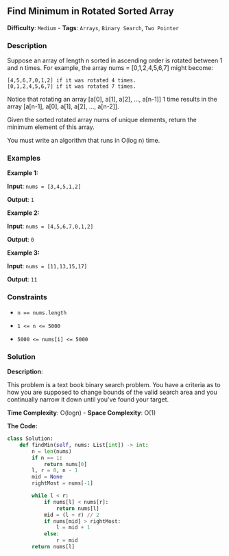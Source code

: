 ## Find Minimum in Rotated Sorted Array

**Difficulty**: `Medium` - **Tags**: `Arrays`, `Binary Search`, `Two Pointer`

### Description

Suppose an array of length n sorted in ascending order is rotated between 1 and n times. For example, the array nums = [0,1,2,4,5,6,7] might become:

    [4,5,6,7,0,1,2] if it was rotated 4 times.
    [0,1,2,4,5,6,7] if it was rotated 7 times.

Notice that rotating an array [a[0], a[1], a[2], ..., a[n-1]] 1 time results in the array [a[n-1], a[0], a[1], a[2], ..., a[n-2]].

Given the sorted rotated array nums of unique elements, return the minimum element of this array.

You must write an algorithm that runs in O(log n) time.

### Examples

**Example 1:**

**Input**: ```nums = [3,4,5,1,2]```

**Output**: ```1```

**Example 2:**

**Input**: ```nums = [4,5,6,7,0,1,2]```

**Output**: ```0```

**Example 3:**

**Input**: ```nums = [11,13,15,17]```

**Output**: ```11```

### Constraints

- `n == nums.length`

- `1 <= n <= 5000`

- `5000 <= nums[i] <= 5000`

### Solution

**Description**:

This problem is a text book binary search problem. You have a criteria as to how you are supposed to change bounds of the valid search area and you continually narrow it down until you've found your target.

**Time Complexity**: O(logn) - **Space Complexity**: O(1) 

**The Code:**

```python
class Solution:
    def findMin(self, nums: List[int]) -> int:
        n = len(nums)
        if n == 1:
            return nums[0]
        l, r = 0, n - 1
        mid = None
        rightMost = nums[-1]

        while l < r:
            if nums[l] < nums[r]:
                return nums[l]
            mid = (l + r) // 2
            if nums[mid] > rightMost:
                l = mid + 1
            else: 
                r = mid 
        return nums[l]
```